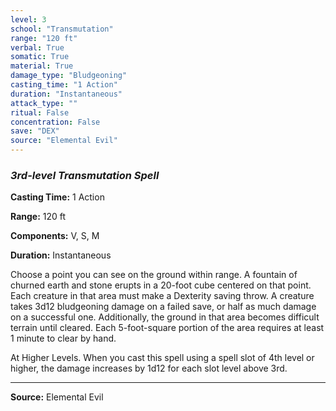 ```yaml
---
level: 3
school: "Transmutation"
range: "120 ft"
verbal: True
somatic: True
material: True
damage_type: "Bludgeoning"
casting_time: "1 Action"
duration: "Instantaneous"
attack_type: ""
ritual: False
concentration: False
save: "DEX"
source: "Elemental Evil"
---
```


### *3rd-level Transmutation Spell*

**Casting Time:** 1 Action

**Range:** 120 ft

**Components:** V, S, M

**Duration:** Instantaneous

Choose a point you can see on the ground within range. A fountain of churned earth and stone erupts in a 20-foot cube centered on that point. Each creature in that area must make a Dexterity saving throw. A creature takes 3d12 bludgeoning damage on a failed save, or half as much damage on a successful one. Additionally, the ground in that area becomes difficult terrain until cleared. Each 5-foot-square portion of the area requires at least 1 minute to clear by hand.
 
 At Higher Levels. When you cast this spell using a spell slot of 4th level or higher, the damage increases by 1d12 for each slot level above 3rd.

---
**Source:** Elemental Evil
